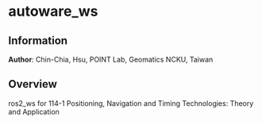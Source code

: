 # autoware_ws

## Information
**Author**: Chin-Chia, Hsu, POINT Lab, Geomatics NCKU, Taiwan

## Overview
ros2_ws for 114-1 Positioning, Navigation and Timing Technologies: Theory and Application
